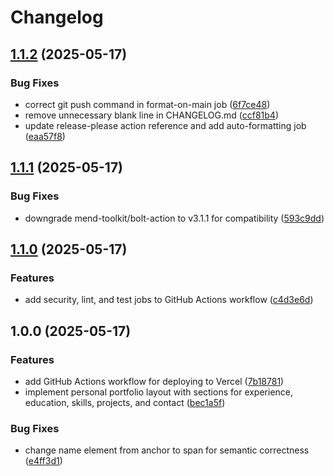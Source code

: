 # Changelog

## [1.1.2](https://github.com/fantong11/personal-web/compare/v1.1.1...v1.1.2) (2025-05-17)


### Bug Fixes

* correct git push command in format-on-main job ([6f7ce48](https://github.com/fantong11/personal-web/commit/6f7ce4848626e9f7d513663947cf0ecb4511c431))
* remove unnecessary blank line in CHANGELOG.md ([ccf81b4](https://github.com/fantong11/personal-web/commit/ccf81b4ee11eb78723a24423494107e5f140cfd1))
* update release-please action reference and add auto-formatting job ([eaa57f8](https://github.com/fantong11/personal-web/commit/eaa57f828bac1682c6a8ea3703c97b34d848ca51))

## [1.1.1](https://github.com/fantong11/personal-web/compare/v1.1.0...v1.1.1) (2025-05-17)

### Bug Fixes

- downgrade mend-toolkit/bolt-action to v3.1.1 for compatibility ([593c9dd](https://github.com/fantong11/personal-web/commit/593c9dd41356eda6b9266d2faeffd973e564eb3e))

## [1.1.0](https://github.com/fantong11/personal-web/compare/v1.0.0...v1.1.0) (2025-05-17)

### Features

- add security, lint, and test jobs to GitHub Actions workflow ([c4d3e6d](https://github.com/fantong11/personal-web/commit/c4d3e6d028e23a5a7606a8c27b3a7357b2aef462))

## 1.0.0 (2025-05-17)

### Features

- add GitHub Actions workflow for deploying to Vercel ([7b18781](https://github.com/fantong11/personal-web/commit/7b18781959bc8a106a84f8cd5d0f9e0ef4dfa9ea))
- implement personal portfolio layout with sections for experience, education, skills, projects, and contact ([bec1a5f](https://github.com/fantong11/personal-web/commit/bec1a5feafc810f0fc3639bdb3c613aaa6729764))

### Bug Fixes

- change name element from anchor to span for semantic correctness ([e4ff3d1](https://github.com/fantong11/personal-web/commit/e4ff3d179d6ba6a02b65e01e2d913c239be9e597))
